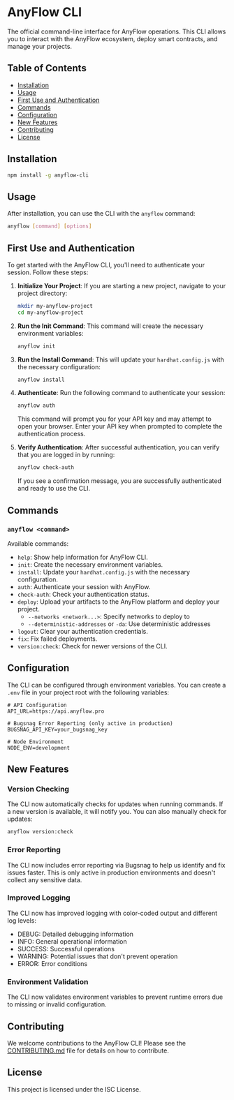 # AnyFlow CLI

The official command-line interface for AnyFlow operations. This CLI allows you to interact with the AnyFlow ecosystem, deploy smart contracts, and manage your projects.

## Table of Contents

- [Installation](#installation)
- [Usage](#usage)
- [First Use and Authentication](#first-use-and-authentication)
- [Commands](#commands)
- [Configuration](#configuration)
- [New Features](#new-features)
- [Contributing](#contributing)
- [License](#license)

## Installation

```bash
npm install -g anyflow-cli
```

## Usage

After installation, you can use the CLI with the `anyflow` command:

```bash
anyflow [command] [options]
```

## First Use and Authentication

To get started with the AnyFlow CLI, you'll need to authenticate your session. Follow these steps:

1. **Initialize Your Project**: If you are starting a new project, navigate to your project directory:

   ```bash
   mkdir my-anyflow-project
   cd my-anyflow-project
   ```

2. **Run the Init Command**: This command will create the necessary environment variables:

   ```bash
   anyflow init
   ```

3. **Run the Install Command**: This will update your `hardhat.config.js` with the necessary configuration:

   ```bash
   anyflow install
   ```

4. **Authenticate**: Run the following command to authenticate your session:

   ```bash
   anyflow auth
   ```

   This command will prompt you for your API key and may attempt to open your browser. Enter your API key when prompted to complete the authentication process.

5. **Verify Authentication**: After successful authentication, you can verify that you are logged in by running:

   ```bash
   anyflow check-auth
   ```

   If you see a confirmation message, you are successfully authenticated and ready to use the CLI.

## Commands

### `anyflow <command>`

Available commands:

- `help`: Show help information for AnyFlow CLI.
- `init`: Create the necessary environment variables.
- `install`: Update your `hardhat.config.js` with the necessary configuration.
- `auth`: Authenticate your session with AnyFlow.
- `check-auth`: Check your authentication status.
- `deploy`: Upload your artifacts to the AnyFlow platform and deploy your project.
  - `--networks <network...>`: Specify networks to deploy to
  - `--deterministic-addresses` or `-da`: Use deterministic addresses
- `logout`: Clear your authentication credentials.
- `fix`: Fix failed deployments.
- `version:check`: Check for newer versions of the CLI.

## Configuration

The CLI can be configured through environment variables. You can create a `.env` file in your project root with the following variables:

```
# API Configuration
API_URL=https://api.anyflow.pro

# Bugsnag Error Reporting (only active in production)
BUGSNAG_API_KEY=your_bugsnag_key

# Node Environment
NODE_ENV=development
```

## New Features

### Version Checking

The CLI now automatically checks for updates when running commands. If a new version is available, it will notify you. You can also manually check for updates:

```bash
anyflow version:check
```

### Error Reporting

The CLI now includes error reporting via Bugsnag to help us identify and fix issues faster. This is only active in production environments and doesn't collect any sensitive data.

### Improved Logging

The CLI now has improved logging with color-coded output and different log levels:

- DEBUG: Detailed debugging information
- INFO: General operational information
- SUCCESS: Successful operations
- WARNING: Potential issues that don't prevent operation
- ERROR: Error conditions

### Environment Validation

The CLI now validates environment variables to prevent runtime errors due to missing or invalid configuration.

## Contributing

We welcome contributions to the AnyFlow CLI! Please see the [CONTRIBUTING.md](CONTRIBUTING.md) file for details on how to contribute.

## License

This project is licensed under the ISC License.
